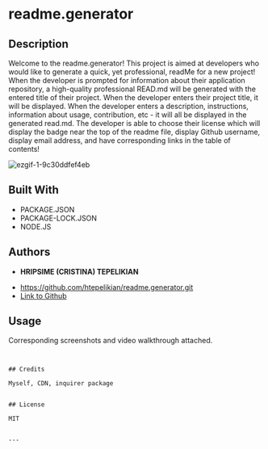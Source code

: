 # readme.generator

## Description 

Welcome to the readme.generator! 
This project is aimed at developers who would like to generate a quick, yet professional, readMe for a new project! When the developer is prompted for information about their application repository, a high-quality professional READ.md will be generated with the entered title of their project. When the developer enters their project title, it will be displayed. When the developer enters a description, instructions, information about usage, contribution, etc - it will all be displayed in the generated read.md. The developer is able to choose their license which will display the badge near the top of the readme file, display Github username, display email address, and have corresponding links in the table of contents!

![ezgif-1-9c30ddfef4eb](https://user-images.githubusercontent.com/85534144/126022590-24613843-e230-4ba5-b14c-e33f2e6f7205.gif)


## Built With

* PACKAGE.JSON
* PACKAGE-LOCK.JSON
* NODE.JS


## Authors

* **HRIPSIME (CRISTINA) TEPELIKIAN** 

- https://github.com/htepelikian/readme.generator.git
- [Link to Github](https://github.com/htepelikian)

## Usage 

Corresponding screenshots and video walkthrough attached.
```


## Credits

Myself, CDN, inquirer package


## License

MIT


---

